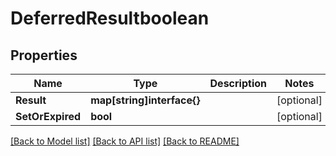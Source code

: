 # DeferredResultboolean

## Properties

Name | Type | Description | Notes
------------ | ------------- | ------------- | -------------
**Result** | **map[string]interface{}** |  | [optional] 
**SetOrExpired** | **bool** |  | [optional] 

[[Back to Model list]](../README.md#documentation-for-models) [[Back to API list]](../README.md#documentation-for-api-endpoints) [[Back to README]](../README.md)


